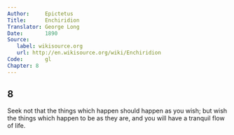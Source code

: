 ```yaml
---
Author:     Epictetus  
Title:      Enchiridion  
Translator: George Long  
Date:       1890  
Source:
   label: wikisource.org
   url: http://en.wikisource.org/wiki/Enchiridion
Code:       gl  
Chapter: 8
---
```

##  8

Seek not that the things which happen should happen as you wish; but wish the
things which happen to be as they are, and you will have a tranquil flow of
life.


